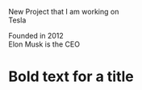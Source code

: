 New Project that I am working on  
Tesla

Founded in 2012      
Elon Musk is the CEO  
# Bold text for a title  
